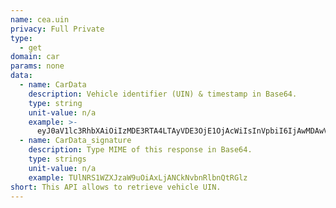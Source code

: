 ```yaml
---
name: cea.uin
privacy: Full Private
type:
  - get
domain: car
params: none
data:
  - name: CarData
    description: Vehicle identifier (UIN) & timestamp in Base64.
    type: string
    unit-value: n/a
    example: >-
      eyJ0aV1lc3RhbXAiOiIzMDE3RTA4LTAyVDE3OjE1OjAcWiIsInVpbiI6IjAwMDAwVDBwMDAwMDAwMDAwMDAyIn0=
  - name: CarData_signature
    description: Type MIME of this response in Base64.
    type: strings
    unit-value: n/a
    example: TUlNRS1WZXJzaW9uOiAxLjANCkNvbnRlbnQtRGlz
short: This API allows to retrieve vehicle UIN.
---
```



